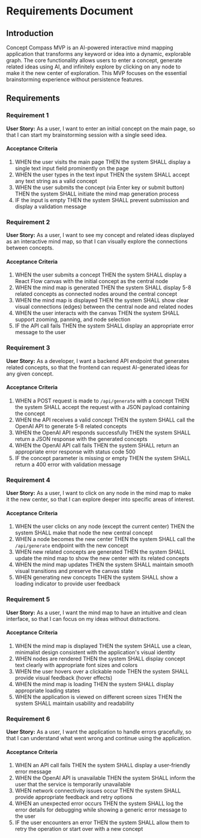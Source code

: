# Requirements Document

## Introduction

Concept Compass MVP is an AI-powered interactive mind mapping application that transforms any keyword or idea into a dynamic, explorable graph. The core functionality allows users to enter a concept, generate related ideas using AI, and infinitely explore by clicking on any node to make it the new center of exploration. This MVP focuses on the essential brainstorming experience without persistence features.

## Requirements

### Requirement 1

**User Story:** As a user, I want to enter an initial concept on the main page, so that I can start my brainstorming session with a single seed idea.

#### Acceptance Criteria

1. WHEN the user visits the main page THEN the system SHALL display a single text input field prominently on the page
2. WHEN the user types in the text input THEN the system SHALL accept any text string as a valid concept
3. WHEN the user submits the concept (via Enter key or submit button) THEN the system SHALL initiate the mind map generation process
4. IF the input is empty THEN the system SHALL prevent submission and display a validation message

### Requirement 2

**User Story:** As a user, I want to see my concept and related ideas displayed as an interactive mind map, so that I can visually explore the connections between concepts.

#### Acceptance Criteria

1. WHEN the user submits a concept THEN the system SHALL display a React Flow canvas with the initial concept as the central node
2. WHEN the mind map is generated THEN the system SHALL display 5-8 related concepts as connected nodes around the central concept
3. WHEN the mind map is displayed THEN the system SHALL show clear visual connections (edges) between the central node and related nodes
4. WHEN the user interacts with the canvas THEN the system SHALL support zooming, panning, and node selection
5. IF the API call fails THEN the system SHALL display an appropriate error message to the user

### Requirement 3

**User Story:** As a developer, I want a backend API endpoint that generates related concepts, so that the frontend can request AI-generated ideas for any given concept.

#### Acceptance Criteria

1. WHEN a POST request is made to `/api/generate` with a concept THEN the system SHALL accept the request with a JSON payload containing the concept
2. WHEN the API receives a valid concept THEN the system SHALL call the OpenAI API to generate 5-8 related concepts
3. WHEN the OpenAI API responds successfully THEN the system SHALL return a JSON response with the generated concepts
4. WHEN the OpenAI API call fails THEN the system SHALL return an appropriate error response with status code 500
5. IF the concept parameter is missing or empty THEN the system SHALL return a 400 error with validation message

### Requirement 4

**User Story:** As a user, I want to click on any node in the mind map to make it the new center, so that I can explore deeper into specific areas of interest.

#### Acceptance Criteria

1. WHEN the user clicks on any node (except the current center) THEN the system SHALL make that node the new central concept
2. WHEN a node becomes the new center THEN the system SHALL call the `/api/generate` endpoint with the new concept
3. WHEN new related concepts are generated THEN the system SHALL update the mind map to show the new center with its related concepts
4. WHEN the mind map updates THEN the system SHALL maintain smooth visual transitions and preserve the canvas state
5. WHEN generating new concepts THEN the system SHALL show a loading indicator to provide user feedback

### Requirement 5

**User Story:** As a user, I want the mind map to have an intuitive and clean interface, so that I can focus on my ideas without distractions.

#### Acceptance Criteria

1. WHEN the mind map is displayed THEN the system SHALL use a clean, minimalist design consistent with the application's visual identity
2. WHEN nodes are rendered THEN the system SHALL display concept text clearly with appropriate font sizes and colors
3. WHEN the user hovers over a clickable node THEN the system SHALL provide visual feedback (hover effects)
4. WHEN the mind map is loading THEN the system SHALL display appropriate loading states
5. WHEN the application is viewed on different screen sizes THEN the system SHALL maintain usability and readability

### Requirement 6

**User Story:** As a user, I want the application to handle errors gracefully, so that I can understand what went wrong and continue using the application.

#### Acceptance Criteria

1. WHEN an API call fails THEN the system SHALL display a user-friendly error message
2. WHEN the OpenAI API is unavailable THEN the system SHALL inform the user that the service is temporarily unavailable
3. WHEN network connectivity issues occur THEN the system SHALL provide appropriate feedback and retry options
4. WHEN an unexpected error occurs THEN the system SHALL log the error details for debugging while showing a generic error message to the user
5. IF the user encounters an error THEN the system SHALL allow them to retry the operation or start over with a new concept
